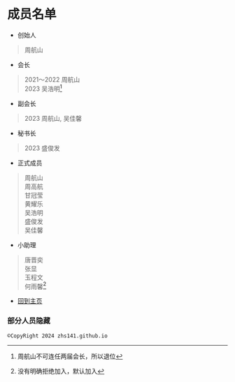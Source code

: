 # 成员名单
- 创始人  
 >周航山  
- 会长  
 >2021～2022 周航山  
 >2023 吴浩明[^1]  
- 副会长  
 >2023 周航山, 吴佳馨  
- 秘书长  
 >2023 盛俊发  
- 正式成员  
 >周航山  
 >周高航  
 >甘冠莹  
 >黄耀乐  
 >吴浩明  
 >盛俊发  
 >吴佳馨  
- 小助理  
 >唐晋奕  
 >张显  
 >玉程文  
 >何雨馨[^2]  
   
- [回到主页](https://zhs141.github.io/dsla)
### 部分人员隐藏  
[^1]: 周航山不可连任两届会长，所以退位
[^2]: 没有明确拒绝加入，默认加入

```
©CopyRight 2024 zhs141.github.io
```